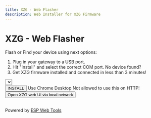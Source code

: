 ```yaml
---
title: XZG - Web Flasher
description: Web Installer for XZG Firmware
---
```


<style>
  .md-content__button {
    display: none;
  }
  .md-sidebar--primary {
      display: none;
  }
  .md-content {
      margin-left: 0 !important; 
  }
</style>

# XZG - Web Flasher

Flash or Find your device using next options:

<ol>
  <li>Plug in your gateway to a USB port.</li>
  <li id="coms">Hit "Install" and select the correct COM port. <a onclick="showSerialHelp()">No device found?</a></li>
  <li>Get XZG firmware installed and connected in less than 3 minutes!</li>
</ol>

<div class="web-install">
<div class="pick-variant">
  <select id="firmwareVersion" onchange="updateManifestUrl()">
    
  </select>
</div>

<script type="module" src="https://unpkg.com/esp-web-tools@9/dist/web/install-button.js?module"></script>


<esp-web-install-button manifest="" class="button-connect">
  <button slot="activate" class="md-button md-button--primary">INSTALL</button>
  <span slot="unsupported">Use Chrome Desktop</span>
  <span slot="not-allowed">Not allowed to use this on HTTP!</span>
</esp-web-install-button>
<br>
<div>
<a href="http://xzg.local/" target="_blank"><button class="md-button">Open XZG web UI via local network</button></a>
</div>
</div>

<br>Powered by <a href="https://esphome.github.io/esp-web-tools/" target="_blank">ESP Web Tools</a><br>

<script>
function loadFirmwareVersions() {
    fetch('https://api.github.com/repos/xyzroe/XZG/releases')
        .then(response => response.json())
        .then(data => {
            const select = document.getElementById('firmwareVersion');
            select.innerHTML = '';
            data.forEach(release => {
                const option = document.createElement('option');
                option.value = `https://raw.githubusercontent.com/xyzroe/XZG/releases/${release.tag_name}/manifest.json`;
                option.textContent = release.tag_name;
                select.appendChild(option);
            });
            updateManifestUrl();
        })
        .catch(error => console.error('Error fetching releases:', error));
}

function updateManifestUrl() {
    var selectedManifest = document.getElementById('firmwareVersion').value;
    var installButton = document.querySelector('esp-web-install-button');
    installButton.setAttribute('manifest', selectedManifest);
}

function showSerialHelp() {
    document.getElementById('coms').innerHTML = `Hit "Install" and select the correct COM port.<br><br>
    You might be missing the drivers for your board.<br>
    Here are drivers for one of the most popular chip:
    <a href="https://sparks.gogo.co.nz/ch340.html" target="_blank">CH340C</a><br><br>
    Make sure your USB cable supports data transfer.<br><br>
    `;
}
loadFirmwareVersions();
</script>